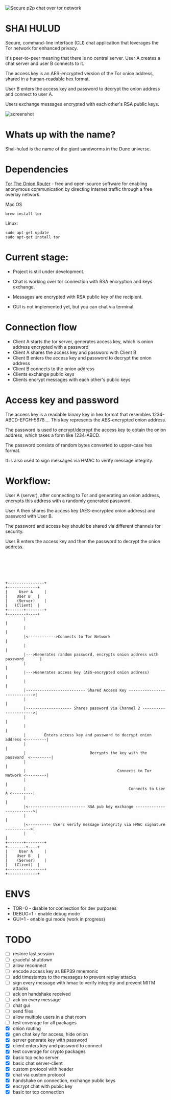 ![Secure p2p chat over tor network](assets/banner.jpg)


# SHAI HULUD
Secure, command-line interface (CLI) chat application that leverages the Tor network for enhanced privacy.

It's peer-to-peer meaning that there is no central server. User A creates a chat server and user B connects to it.

The access key is an AES-encrypted version of the Tor onion address, shared in a human-readable hex format.

User B enters the access key and password to decrypt the onion address and connect to user A.

Users exchange messages encrypted with each other's RSA public keys.

![screenshot](assets/screenshot.png)

# Whats up with the name?
Shai-hulud is the name of the giant sandworms in the Dune universe. 

# Dependencies
[Tor The Onion Router](https://www.torproject.org/download/) - free and open-source software for enabling anonymous communication by directing Internet traffic through a free overlay network.

Mac OS
```
brew install tor
```

Linux:
```
sudo apt-get update
sudo apt-get install tor
```


# Current stage: 
- Project is still under development.
- Chat is working over tor connection with RSA encryption and keys exchange.
- Messages are encrypted with RSA public key of the recipient.

- GUI is not implemented yet, but you can chat via terminal.

# Connection flow
- Client A starts the tor server, generates access key, which is onion address encrypted with a password
- Client A shares the access key and password with Client B
- Client B enters the access key and password to decrypt the onion address
- Client B connects to the onion address
- Clients exchange public keys
- Clients encrypt messages with each other's public keys


# Access key and password
The access key is a readable binary key in hex format
that resembles 1234-ABCD-EFGH-5678....
This key represents the AES-encrypted onion address.

The password is used to encrypt/decrypt the access key to obtain the onion address,
which takes a form like 1234-ABCD.

The password consists of random bytes converted to upper-case hex format.

It is also used to sign messages via HMAC to verify message integrity.

# Workflow:
User A (server), after connecting to Tor and generating an onion address, encrypts this address with a randomly generated password.

User A then shares the access key (AES-encrypted onion address) and password with User B.

The password and access key should be shared via different channels for security.

User B enters the access key and then the password to decrypt the onion address.
```





                                                                       
+----------------+                                                        +-------------+
|     User A     |                                                        |    User B   |
|    (Server)    |                                                        |   (Client)  |
+-------+--------+                                                        +--------+----+
        |                                                                          |
        |                                                                          |
        |<------------>Connects to Tor Network                                     |
        |                                                                          |
        |--->Generates random password, encrypts onion address with password       |
        |                                                                          |
        |--->Generates access key (AES-encrypted onion address)                    |
        |                                                                          |
        |-------------------------- Shared Access Key ---------------------------->|
        |                                                                          |
        |-------------------- Shares password via Channel 2 ---------------------->|
        |                                                                          |
        |                                                                          |
        |        Enters access key and password to decrypt onion address <---------|
        |                                                                          |
        |                            Decrypts the key with the password  <---------|
        |                                                                          |
        |                                        Connects to Tor Network <---------|
        |                                                                          |
        |                                             Connects to User A <---------|
        |                                                                          |
        |<------------------------- RSA pub key exchange ------------------------->|
        |                                                                          |
        |<---------- Users verify message integrity via HMAC signature ----------->|
        |                                                                          |
+-------+--------+                                                        +--------+----+
|     User A     |                                                        |    User B   |
|    (Server)    |                                                        |   (Client)  |
+----------------+                                                        +-------------+
```
# ENVS
- TOR=0 - disable tor connection for dev purposes
- DEBUG=1 - enable debug mode
- GUI=1 - enable gui mode (work in progress)


# TODO
- [ ] restore last session
- [ ] graceful shutdown
- [ ] allow reconnect
- [ ] encode access key as BEP39 mnemonic
- [ ] add timestamps to the messages to prevent replay attacks
- [ ] sign every message with hmac to verify integrity and prevent MITM attacks
- [ ] ack on handshake received
- [ ] ack on every message
- [ ] chat gui
- [ ] send files
- [ ] allow multiple users in a chat room
- [ ] test coverage for all packages
- [x] onion routing
- [x] gen chat key for access, hide onion
- [x] server generate key with password
- [x] client enters key and password to connect
- [x] test coverage for crypto packages
- [x] basic tcp echo server
- [x] basic chat server-client
- [x] custom protocol with header
- [x] chat via custom protocol
- [x] handshake on connection, exchange public keys
- [x] encrypt chat with public key
- [x] basic tor tcp connection
